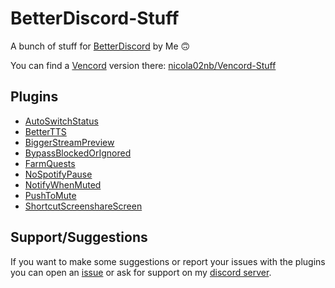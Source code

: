 # BetterDiscord-Stuff

A bunch of stuff for [BetterDiscord](https://github.com/BetterDiscord/BetterDiscord) by Me 🙃

You can find a [Vencord](https://github.com/BetterDiscord/BetterDiscord) version there: [nicola02nb/Vencord-Stuff](https://github.com/nicola02nb/Vencord-Stuff)

## Plugins

- [AutoSwitchStatus](Plugins/AutoSwitchStatus)
- [BetterTTS](Plugins/BetterTTS)
- [BiggerStreamPreview](Plugins/BiggerStreamPreview)
- [BypassBlockedOrIgnored](Plugins/BypassBlockedOrIgnored)
- [FarmQuests](Plugins/FarmQuests)
- [NoSpotifyPause](Plugins/NoSpotifyPause)
- [NotifyWhenMuted](Plugins/NotifyWhenMuted)
- [PushToMute](Plugins/PushToMute)
- [ShortcutScreenshareScreen](Plugins/ShortcutScreenshareScreen)

## Support/Suggestions

If you want to make some suggestions or report your issues with the plugins you can open an [issue](https://github.com/nicola02nb/BetterDiscord-Stuff/issues) or ask for support on my [discord server](https://discord.gg/hFuY8DfDGK).

